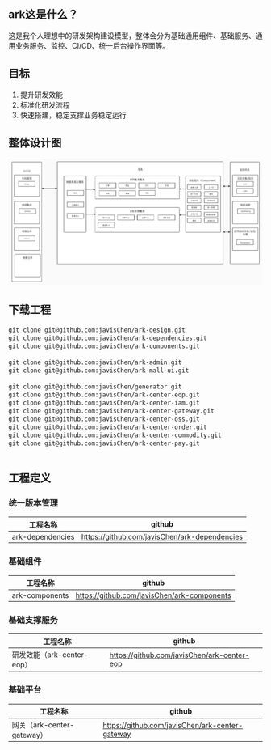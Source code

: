 ## ark这是什么？
这是我个人理想中的研发架构建设模型，整体会分为基础通用组件、基础服务、通用业务服务、监控、CI/CD、统一后台操作界面等。

## 目标
1. 提升研发效能
2. 标准化研发流程
3. 快速搭建，稳定支撑业务稳定运行

## 整体设计图
![](1.整体设计/设计图/v1.0.jpg)

## 下载工程
```shell
git clone git@github.com:javisChen/ark-design.git
git clone git@github.com:javisChen/ark-dependencies.git
git clone git@github.com:javisChen/ark-components.git

git clone git@github.com:javisChen/ark-admin.git
git clone git@github.com:javisChen/ark-mall-ui.git

git clone git@github.com:javisChen/generator.git
git clone git@github.com:javisChen/ark-center-eop.git
git clone git@github.com:javisChen/ark-center-iam.git
git clone git@github.com:javisChen/ark-center-gateway.git
git clone git@github.com:javisChen/ark-center-oss.git
git clone git@github.com:javisChen/ark-center-order.git
git clone git@github.com:javisChen/ark-center-commodity.git
git clone git@github.com:javisChen/ark-center-pay.git


```

## 工程定义

### 统一版本管理
| 工程名称             | github                                        |
|------------------|-----------------------------------------------|
| ark-dependencies | https://github.com/javisChen/ark-dependencies |

### 基础组件
| 工程名称           | github                                      |
|----------------|---------------------------------------------|
| ark-components | https://github.com/javisChen/ark-components |

### 基础支撑服务
| 工程名称                 | github                                      | 
|----------------------|---------------------------------------------|
| 研发效能（ark-center-eop） | https://github.com/javisChen/ark-center-eop |


### 基础平台
| 工程名称                   | github                                          |
|------------------------|-------------------------------------------------|
| 网关（ark-center-gateway） | https://github.com/javisChen/ark-center-gateway |

